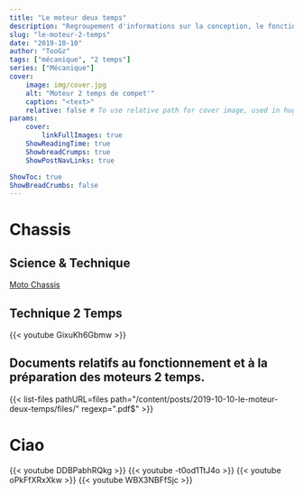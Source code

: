 ```yaml
---
title: "Le moteur deux temps"
description: "Regroupement d'informations sur la conception, le fonctionnement et la préparation de moteurs 2 temps"
slug: "le-moteur-2-temps"
date: "2019-10-10"
author: "TooGz"
tags: ["mécanique", "2 temps"]
series: ["Mécanique"]
cover:
    image: img/cover.jpg
    alt: "Moteur 2 temps de compet'"
    caption: "<text>"
    relative: false # To use relative path for cover image, used in hugo Page-bundles
params:
    cover:
        linkFullImages: true
    ShowReadingTime: true
    ShowbreadCrumps: true
    ShowPostNavLinks: true

ShowToc: true
ShowBreadCrumbs: false
---
```


# Chassis
## Science & Technique

[Moto Chassis](https://motochassis.com/)

## Technique 2 Temps

{{< youtube GixuKh6Gbmw >}}

## Documents relatifs au fonctionnement et à la préparation des moteurs 2 temps.

{{< list-files pathURL=files path="/content/posts/2019-10-10-le-moteur-deux-temps/files/" regexp=".pdf$" >}}

# Ciao

{{< youtube DDBPabhRQkg >}}
{{< youtube -t0od1TtJ4o >}}
{{< youtube oPkFfXRxXkw >}}
{{< youtube WBX3NBFfSjc >}}
